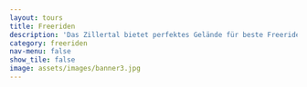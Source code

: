 ```yaml
---
layout: tours
title: Freeriden
description: 'Das Zillertal bietet perfektes Gelände für beste Freerideabfahrten, egal ob Profi auf Ski oder für Anfänger'
category: freeriden
nav-menu: false
show_tile: false
image: assets/images/banner3.jpg
---
```

